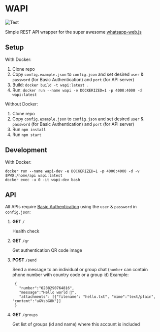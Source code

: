 # WAPI

![Test](https://img.shields.io/github/workflow/status/yohanesgultom/wapi/Test?logo=github)

Simple REST API wrapper for the super awesome [whatsapp-web.js](https://github.com/pedroslopez/whatsapp-web.js)

## Setup

With Docker:

1. Clone repo
2. Copy `config.example.json` to `config.json` and set desired `user` & `password` (for Basic Authentication) and `port` (for API server)
3. Build: `docker build -t wapi:latest .` 
4. Run: `docker run --name wapi -e DOCKERIZED=1 -p 4000:4000 -d wapi:latest`

Without Docker:

1. Clone repo
2. Copy `config.example.json` to `config.json` and set desired `user` & `password` (for Basic Authentication) and `port` (for API server)
3. Run `npm install`
4. Run `npm start`

## Development

With Docker:

```
docker run --name wapi-dev -e DOCKERIZED=1 -p 4000:4000 -d -v $PWD:/home/api wapi:latest
docker exec -u 0 -it wapi-dev bash
```
## API

All APIs require [Basic Authentication](https://en.wikipedia.org/wiki/Basic_access_authentication) using the `user` & `password` in `config.json`:

1. **GET** `/`

    Health check

1. **GET** `/qr`

    Get authentication QR code image

1. **POST** `/send`

    Send a message to an individual or group chat (`number` can contain phone number with country code or a group id)
    Example:

        {
          "number":"6288290764816",
          "message":"Hello world 🙏",
          "attachments": [{"filename": "hello.txt", "mime":"text/plain", "content":"aGVsbG8K"}]
        }
  
1. **GET** `/groups`

    Get list of groups (id and name) where this account is included
